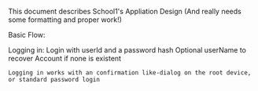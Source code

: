 This document describes School1's Appliation Design
(And really needs some formatting and proper work!)

Basic Flow:

Logging in:
	Login with userId and a password hash
	Optional userName to recover Account if none is existent
	
	Logging in works with an confirmation like-dialog on the root device, or standard password login
